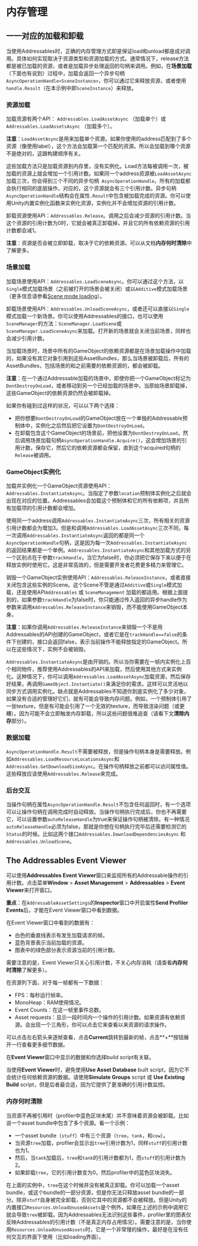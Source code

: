 # 内存管理

## 一一对应的加载和卸载

当使用Addressables时，正确的内存管理方式即是保证load和unload都是成对调用。具体如何实现取决于资源类型和资源加载的方式。通常情况下，release方法都是被已加载的资源，或者是加载异步处理返回的句柄来调用。例如，在**场景加载**（下面也有说到）过程中，加载会返回一个异步句柄`AsyncOperationHandle<SceneInstance>`，你可以通过它来释放资源，或者使用`handle.Result`（在本示例中即`SceneInstance`）来释放。

### 资源加载

加载资源有两个API： `Addressables.LoadAssetAsync` （加载单个）或 `Addressables.LoadAssetsAsync` （加载多个）。

**注意**：`LoadAssetAsync`是用来加载单个资源。如果你使用的address匹配到了多个资源（像使用label），这个方法会加载第一个匹配的资源。所以会加载到哪个资源不是绝对的，这跟构建顺序有关。

这些加载方法只是加载资源到内存里，没有实例化。Load方法每被调用一次，被加载的资源上就会增加一个引用计数。如果同一个address资源被`LoadAssetAsync`加载三次，你会得到三个不同的异步句柄` AsyncOperationHandle`，所有的加载都会执行相同的底层操作，对应的，这个资源就会有三个引用计数。异步句柄` AsyncOperationHandle`结构会在属性`.Result`中包含被加载完成的资源。你可以使用Unity内置实例化函数来实例化资源，实例化并不会增加资源的引用计数。

卸载资源使用API：`Addressables.Release`。调用之后会减少资源的引用计数。当这个资源的引用计数为0时，它就会被真正卸载掉，并且它的所有依赖资源的引用计数都会减1。

**注意**：资源是否会被立即卸载，取决于它的依赖资源。可以从文档**内存何时清除**中了解更多。

### 场景加载

加载场景使用API：`Addressables.LoadSceneAsync`。你可以通过这个方法，以`Single`模式加载场景（之前被打开的场景会被关闭）或以`Additive`模式加载场景（更多信息请参看[Scene mode loading](https://docs.unity3d.com/ScriptReference/SceneManagement.LoadSceneMode.html)）。

卸载场景使用API：`Addressables.UnloadSceneAsync`，或者还可以直接以`Single`模式加载一个新场景。你可以使用Addressables的接口，也可以使用`SceneManager`的方法：`SceneManager.LoadScene`或`SceneManager.LoadSceneAsync`来加载。打开新的场景就会关闭当前场景，同样也会减少引用计数。

当加载场景时，场景中所有的GameObject的依赖资源都是在场景加载操作中加载的，如果没有其它对象引用到这些AssetBundles，那么当场景被卸载后，所有的AssetBundles，包括场景的和之前需要的依赖资源的，都会被卸载。

**注意**：在一个通过Addressable加载的场景中，即使你把一个GameObject标记为`DontDestroyOnLoad`，或者移动到另一个已经加载的场景中，当原始场景卸载掉，这些GameObject的依赖资源仍然会被卸载掉。

如果你有碰到过这样的状况，可以以下两个选择：

- 把你想要`DontDestroyOnLoad`的GameObject放在一个单独的Addressable预制体中，实例化之后然后把它设置为`DontDestroyOnLoad`。
- 在卸载包含这个GameObject的场景前，把他设置为`DontDestroyOnLoad`，然后调用场景加载句柄`AsyncOperationHandle.Acquire()`，这会增加场景的引用计数，保存它，然后它的依赖资源都会保留，直到这个acquired句柄的`Release`被调用。

### GameObject实例化

加载并实例化一个GameObject资源使用API：`Addressables.InstantiateAsync`。当指定了参数`location`预制体实例化之后就会出现在对应的位置。Addressables会加载这个预制体和它的所有依赖项，并且所有加载项的引用计数都会增加。

使用同一个address调用`Addressables.InstantiateAsync`三次，所有相关的资源引用计数都会为增加3。但是和调用`Addressables.LoadAssetAsync`三次不同，每一次调用`Addressables.InstantiateAsync`返回的都是同一个`AsyncOperationHandle`句柄，这是因为每一次`Addressables.InstantiateAsync`的返回结果都是一个单例。`Addressables.InstantiateAsync`和其他加载方式的另一个区别点在于参数`trackHandle`，当它为false时，你必须把它保存下来以便于在释放实例时使用它。这是非常高效的，但是需要开发者花费更多精力来管理它。

销毁一个GameObject实例使用API：`Addressables.ReleaseInstance`，或者直接关闭包含这些实例的Scene。这个Scene不管是通过`Additive`或`Single`模式加载，还是使用API`Addressables` 或 `SceneManagement` 加载的都适用。根据上面提到的，如果参数`trackHandle`为false时，你只能通过传入返回的异步handle作为参数来调用`Addressables.ReleaseInstance`来销毁，而不能使用GameObject本身。

**注意**：如果你调用`Addressables.ReleaseInstance`来销毁一个不是用Addressables的API创建的GameObject，或者它是在`trackHandle==false`的条件下创建的，接口会返回false，表示当前操作不能释放指定的GameObject。所以在这些情况下，实例不会被销毁。

`Addressables.InstantiateAsync`是由开销的。所以当你需要在一帧内实例化上百个相同物件，推荐使用Addressables的API来加载，然后使用其他方式来实例化。这种情况下，你可以调用`Addressables.LoadAssetAsync`加载资源，然后保存好结果，再调用`GameObject.Instantiate()`来满足你的需求。这样可以灵活地以同步方式调用实例化。缺点就是Addressables不知道你到底实例化了多少对象，如果没有合适的管理好它们，就有可能会导致内存问题。例如，一个预制体引用了一张texture，但是有可能会引用了一个无效的texture，而导致渲染问题（或更糟）。因为可能不会立即触发内存卸载，所以这些问题很难追查（请看下文**清除内存**部分）。

### 数据加载

`AsyncOperationHandle.Result`不需要被释放，但是操作句柄本身是需要释放。例如`Addressables.LoadResourceLocationsAsync`和`Addressables.GetDownloadSizeAsync`。在操作句柄释放之前都可以访问属性值。这些释放应该使用`Addressables.Release`来完成。

### 后台交互

当操作句柄在属性`AsyncOperationHandle.Result`不包含任何返回时，有一个选项可以让操作句柄在调用完成时自动释放。当操作句柄执行完成后，你也不再需要它，可以设置参数`autoReleaseHandle`为true来保证操作句柄被清除。有一种情况`autoReleaseHandle`必须为false，那就是你想在句柄执行完毕后还需要检测它的`Status`的时候。比如这两个接口`Addressables.DownloadDependenciesAsync` 和`Addressables.UnloadScene`。

## The Addressables Event Viewer

可以使用**Addressables Event Viewer**窗口来监视所有的Addressable操作的引用计数。点击菜单**Window** > **Asset Management** > **Addressables** > **Event Viewer**来打开窗口。

**重点**：在`AddressableAssetSettings`的**Inspector**窗口中开启属性**Send Profiler Events**后，才能在Event Viewer窗口中看到数据。

在Event Viewer窗口中看到的数据有：

- 白色的垂直线表示有发生加载请求的帧。
- 蓝色背景表示当前加载的资源。
- 图表中的绿色部分表示资源当前的引用计数。

需要注意的是，Event Viewer只关心引用计数，不关心内存消耗（请查看**内存何时清除**了解更多）。

在资源列下面，对于每一帧都有一下数据：

- FPS：每秒运行帧率。
- MonoHeap：RAM使用情况。
- Event Counts：在这一帧里事件总数。
- Asset requests：显示一段时间内一个操作的引用计数。如果资源有依赖资源。会出现一个三角形，你可以点击它来查看以来资源的请求操作。

可以点击左右箭头来逐帧查看，点击**Current**跳转到最新的帧，点击**+**按钮展开一行查看更多细节数据。

在**Event Viewer**窗口中显示的数据和你选择build script有关联。

当使用**Event Viewer**时，避免使用**Use Asset Database** built script，因为它不会统计任何依赖资源的数据。请使用**Simulate Groups** script 或 **Use Existing Build** script，但是后者最合适，因为它提供了更准确的引用计数监控。

### 内存何时清除

当资源不再被引用时（profiler中蓝色区块末尾）并不意味着资源会被卸载。比如说一个asset bundle中包含了多个资源。看一个示例：

- 一个asset bundle（`stuff`）中有三个资源（`tree`，`tank`，和`cow`）。
- 当资源`tree`加载，profiler会显示出`tree`引用计数为1，同样`stuff`的引用计数也为1。
- 然后，当`tank`加载后，`tree`和`tank`的引用计数都为1，而`stuff`的引用计数为2。
- 如果卸载`tree`，它的引用计数变为0，然后profiler中的蓝色区块消失。

在上面的实例中，`tree`在这个时候并没有被真正卸载。你可以加载一个asset bundle，或这个bundle的一部分资源，但是你无法只释放asset bundle的一部分。除非`stuff`自身被完全卸载，否则它其中的资源都不会被释放。但是Unity的内置接口`Resources.UnloadUnusedAssets`是个例外，如果在上述的示例中调用它就会导致`tree`被卸载。因为Addressables无法识别这些事件，profiler里的图表仅反映Addressables的引用计数（不是真正内存占用情况）。需要注意的是，当你使用`Resources.UnloadUnusedAssets`时，它是一个非常慢的操作，最好是在没有任何交互的界面下使用（比如loading界面）。

